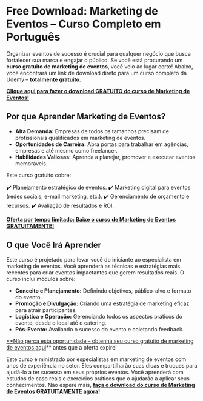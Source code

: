 # Free Download: Marketing de Eventos – Curso Completo em Português

Organizar eventos de sucesso é crucial para qualquer negócio que busca fortalecer sua marca e engajar o público. Se você está procurando um **curso gratuito de marketing de eventos**, você veio ao lugar certo! Abaixo, você encontrará um link de download direto para um curso completo da Udemy – **totalmente gratuito**.

[**Clique aqui para fazer o download GRATUITO do curso de Marketing de Eventos!**](https://udemywork.com/marketing-de-eventos)

## Por que Aprender Marketing de Eventos?

*   **Alta Demanda:** Empresas de todos os tamanhos precisam de profissionais qualificados em marketing de eventos.
*   **Oportunidades de Carreira:** Abra portas para trabalhar em agências, empresas e até mesmo como freelancer.
*   **Habilidades Valiosas:** Aprenda a planejar, promover e executar eventos memoráveis.

Este curso gratuito cobre:

✔️ Planejamento estratégico de eventos.
✔️ Marketing digital para eventos (redes sociais, e-mail marketing, etc.).
✔️ Gerenciamento de orçamento e recursos.
✔️ Avaliação de resultados e ROI.

[**Oferta por tempo limitado: Baixe o curso de Marketing de Eventos GRATUITAMENTE!**](https://udemywork.com/marketing-de-eventos)

## O que Você Irá Aprender

Este curso é projetado para levar você do iniciante ao especialista em marketing de eventos. Você aprenderá as técnicas e estratégias mais recentes para criar eventos impactantes que gerem resultados reais. O curso inclui módulos sobre:

*   **Conceito e Planejamento:** Definindo objetivos, público-alvo e formato do evento.
*   **Promoção e Divulgação:** Criando uma estratégia de marketing eficaz para atrair participantes.
*   **Logística e Operação:** Gerenciando todos os aspectos práticos do evento, desde o local até o catering.
*   **Pós-Evento:** Avaliando o sucesso do evento e coletando feedback.

[**Não perca esta oportunidade – obtenha seu curso gratuito de marketing de eventos aqui](https://udemywork.com/marketing-de-eventos)** antes que a oferta expire!

Este curso é ministrado por especialistas em marketing de eventos com anos de experiência no setor. Eles compartilharão suas dicas e truques para ajudá-lo a ter sucesso em seus próprios eventos. Você aprenderá com estudos de caso reais e exercícios práticos que o ajudarão a aplicar seus conhecimentos. Não espere mais, **[faça o download do curso de Marketing de Eventos GRATUITAMENTE agora!](https://udemywork.com/marketing-de-eventos)**
